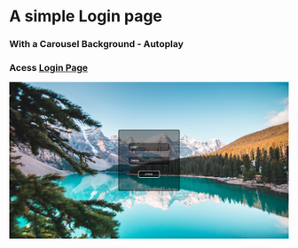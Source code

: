 # A simple Login page

### With a Carousel Background - Autoplay
### Acess [Login Page](https://flickler.github.io/Login_page/)

![Preview Image](./assets/img/preview.png)
